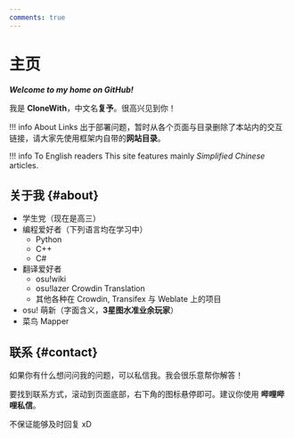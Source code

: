 ```yaml
---
comments: true
---
```


# 主页

***Welcome to my home on GitHub!***

我是 **CloneWith**，中文名**复予**。很高兴见到你！

!!! info About Links
    出于部署问题，暂时从各个页面与目录删除了本站内的交互链接，请大家先使用框架内自带的**网站目录**。

!!! info To English readers
    This site features mainly *Simplified Chinese* articles.

## 关于我 {#about}

- 学生党（现在是高三）
- 编程爱好者（下列语言均在学习中）
  - Python
  - C++
  - C#
- 翻译爱好者
  - osu!wiki
  - osu!lazer Crowdin Translation
  - 其他各种在 Crowdin, Transifex 与 Weblate 上的项目
- osu! 萌新（字面含义，**3星图水准业余玩家**）
- 菜鸟 Mapper

## 联系 {#contact}

如果你有什么想问问我的问题，可以私信我。我会很乐意帮你解答！

要找到联系方式，滚动到页面底部，右下角的图标悬停即可。建议你使用 **哔哩哔哩私信**。

不保证能够及时回复 xD
